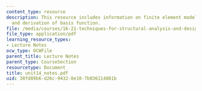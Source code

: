 ```yaml
---
content_type: resource
description: This resource includes information on finite element model of a beam,
  and derivation of basis function.
file: /media/courses/16-21-techniques-for-structural-analysis-and-design-spring-2005/38fd89b6d26c94328e107b036114881b_unit14_notes.pdf
file_type: application/pdf
learning_resource_types:
- Lecture Notes
ocw_type: OCWFile
parent_title: Lecture Notes
parent_type: CourseSection
resourcetype: Document
title: unit14_notes.pdf
uid: 38fd89b6-d26c-9432-8e10-7b036114881b
---
```

